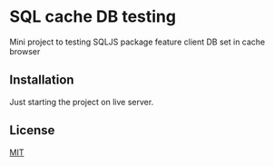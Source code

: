 # SQL cache DB testing

Mini project to testing SQLJS package feature client DB set in cache browser

## Installation

Just starting the project on live server.

## License
[MIT](https://choosealicense.com/licenses/mit/)
